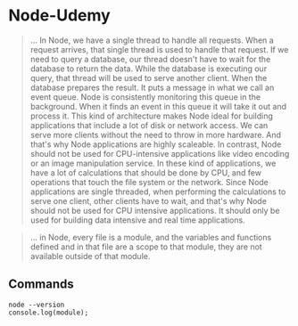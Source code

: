 # Node-Udemy

> ... In Node, we have a single thread to handle all requests. When a request arrives, that single thread is used to handle that request. If we need to query a database, our thread doesn't have to wait for the database to return the data. While the database is executing our query, that thread will be used to serve another client. When the database prepares the result. It puts a message in what we call an event queue. Node is consistently monitoring this queue in the background. When it finds an event in this queue it will take it out and process it. This kind of architecture makes Node ideal for building applications that include a lot of disk or network access. We can serve more clients without the need to throw in more hardware. And that's why Node applications are highly scaleable. In contrast, Node should not be used for CPU-intensive applications like video encoding or an image manipulation service. In these kind of applications, we have a lot of calculations that should be done by CPU, and few operations that touch the file system or the network. Since Node applications are single threaded, when performing the calculations to serve one client, other clients have to wait, and that's why Node should not be used for CPU intensive applications. It should only be used for building data intensive and real time applications.

> ... in Node, every file is a module, and the variables and functions defined and in that file are a scope to that module, they are not available outside of that module.

## Commands
```
node --version
console.log(module);
```